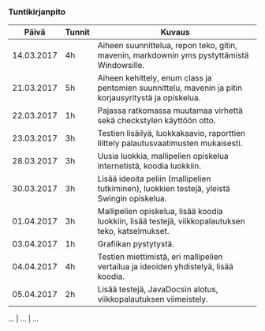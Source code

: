 
### Tuntikirjanpito
Päivä | Tunnit | Kuvaus
--------------- | ----- | ------
14.03.2017 | 4h | Aiheen suunnittelua, repon teko, gitin, mavenin, markdownin yms pystyttämistä Windowsille.
21.03.2017 | 5h | Aiheen kehittely, enum class ja pentomien suunnittelu, mavenin ja pitin korjausyritystä ja opiskelua.
22.03.2017 | 1h | Pajassa ratkomassa muutamaa virhettä sekä checkstylen käyttöön otto.
23.03.2017 | 3h | Testien lisäilyä, luokkakaavio, raporttien liittely palautusvaatimusten mukaisesti.
28.03.2017 | 3h | Uusia luokkia, mallipelien opiskelua internetistä, koodia luokkiin.
30.03.2017 | 3h | Lisää ideoita peliin (mallipelien tutkiminen), luokkien testejä, yleistä Swingin opiskelua.
01.04.2017 | 3h | Mallipelien opiskelua, lisää koodia luokkiin, lisää testejä, viikkopalautuksen teko, katselmukset.
03.04.2017 | 1h | Grafiikan pystytystä.
04.04.2017 | 4h | Testien miettimistä, eri mallipelien vertailua ja ideoiden yhdistelyä, lisää koodia.
05.04.2017 | 2h | Lisää testejä, JavaDocsin alotus, viikkopalautuksen viimeistely.

... | ... | ...